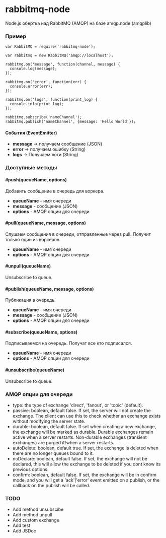 # rabbitmq-node

Node.js обертка над RabbitMQ (AMQP) на базе amqp.node (amqplib)

### Пример

```
var RabbitMQ = require('rabbitmq-node');

var rabbitmq = new RabbitMQ('amqp://localhost');

rabbitmq.on('message', function(channel, message) {
  console.log(message);
});

rabbitmq.on('error', function(err) {
  console.error(err);
});

rabbitmq.on('logs', function(print_log) {
  console.info(print_log);
});

rabbitmq.subscribe('nameChannel');
rabbitmq.publish('nameChannel', {message: 'Hello World'});
```

#### События (EventEmitter)

+ **message**   -> получаем сообщение (JSON)
+ **error**     -> получаем ошибку (String)
+ **logs**      -> Получаем логи (String)

### Доступные методы

#### #push(queueName, options)

Добавить сообщение в очередь для воркера.

+ __queueName__ - имя очереди
+ __message__   - сообщение (JSON)
+ __options__   - AMQP опции для очереди

#### #pull(queueName, message, options)

Слушаем сообщения в очереди, отправленные через pull. Получит только один из воркеров.

+ __queueName__ - имя очереди
+ __options__   - AMQP опции для очереди

#### #unpull(queueName)

Unsubscribe to queue.

#### #publish(queueName, message, options)

Публикация в очередь.

+ __queueName__ - имя очереди
+ __message__   - сообщение (JSON)
+ __options__   - AMQP опции для очереди

#### #subscribe(queueName, options)

Подписываемся на очередь. Получат все кто подписался.

+ __queueName__ - имя очереди
+ __options__   - AMQP опции для очереди

#### #unsubscribe(queueName)

Unsubscribe to queue.

### AMQP опции для очереди

- type: the type of exchange 'direct', 'fanout', or 'topic' (default).
- passive: boolean, default false. If set, the server will not create the exchange. The client can use this to check whether an exchange exists without modifying the server state.
- durable: boolean, default false. If set when creating a new exchange, the exchange will be marked as durable. Durable exchanges remain active when a server restarts. Non-durable exchanges (transient exchanges) are purged if/when a server restarts.
- autoDelete: boolean, default true. If set, the exchange is deleted when there are no longer queues bound to it.
- noDeclare: boolean, default false. If set, the exchange will not be declared, this will allow the exchange to be deleted if you dont know its previous options.
- confirm: boolean, default false. If set, the exchange will be in confirm mode, and you will get a 'ack'|'error' event emitted on a publish, or the callback on the publish will be called.

### TODO

+ Add method unsubscibe
+ Add method unpull
+ Add custom exchange
+ Add test
+ Add JSDoc
